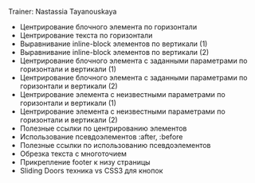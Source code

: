 Trainer: Nastassia Tayanouskaya

  - Центрирование блочного элемента по горизонтали
  - Центрирование текста по горизонтали
  - Выравнивание inline-block элементов по вертикали (1) 
  - Выравнивание inline-block элементов по вертикали (2) 
  - Центрирование блочного элемента с заданными параметрами по горизонтали и вертикали (1)
  - Центрирование блочного элемента с заданными параметрами по горизонтали и вертикали (2) 
  - Центрирование элемента с неизвестными параметрами по горизонтали и вертикали (1)
  - Центрирование элемента с неизвестными параметрами по горизонтали и вертикали (2)
  - Полезные ссылки по центрированию элементов
  - Использование псевдоэлементов :after, :before
  - Полезные ссылки по использованию псевдоэлементов
  - Обрезка текста с многоточием
  - Прикрепление footer к низу страницы
  - Sliding Doors техника vs CSS3 для кнопок
